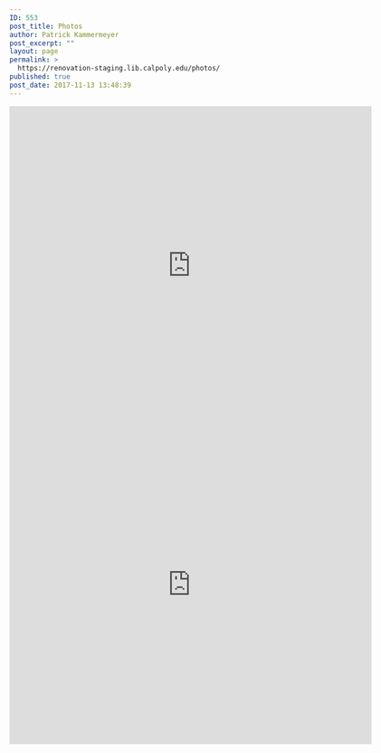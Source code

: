 ```yaml
---
ID: 553
post_title: Photos
author: Patrick Kammermeyer
post_excerpt: ""
layout: page
permalink: >
  https://renovation-staging.lib.calpoly.edu/photos/
published: true
post_date: 2017-11-13 13:48:39
---
```

<iframe width="640" height="564" src="https://player.vimeo.com/video/301931244" frameborder="0" allowFullScreen mozallowfullscreen webkitAllowFullScreen></iframe>


<iframe width="640" height="564" src="https://player.vimeo.com/video/301949212" frameborder="0" allowFullScreen mozallowfullscreen webkitAllowFullScreen></iframe>